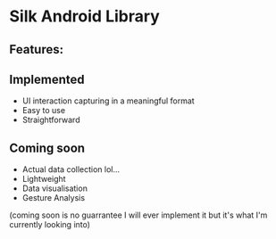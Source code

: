 # Silk Android Library

## Features:

## Implemented
- UI interaction capturing in a meaningful format
- Easy to use
- Straightforward

## Coming soon
- Actual data collection lol...
- Lightweight
- Data visualisation
- Gesture Analysis

(coming soon is no guarrantee I will ever implement it but it's what I'm currently looking into)
